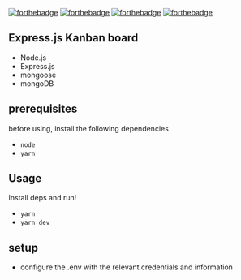 [![forthebadge](https://forthebadge.com/images/badges/made-with-javascript.svg)](https://forthebadge.com) [![forthebadge](https://forthebadge.com/images/badges/compatibility-club-penguin.svg)](https://forthebadge.com) [![forthebadge](https://forthebadge.com/images/badges/uses-git.svg)](https://forthebadge.com) [![forthebadge](https://forthebadge.com/images/badges/uses-js.svg)](https://forthebadge.com)

## Express.js Kanban board
- Node.js
- Express.js
- mongoose
- mongoDB

## prerequisites
before using, install the following dependencies
- `node`
- `yarn`

## Usage
Install deps and run!
- `yarn`
- `yarn dev`

## setup
- configure the .env with the relevant credentials and information
